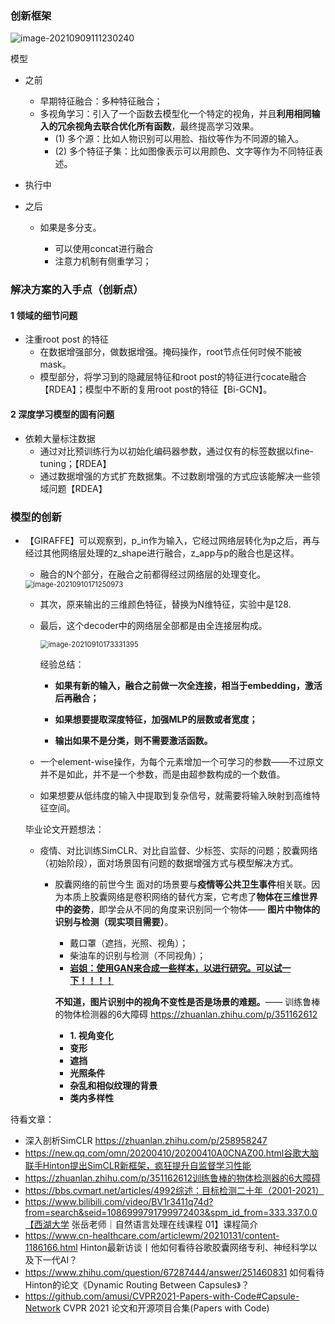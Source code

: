 ### **创新框架**

![image-20210909111230240](/home/cold/PaperReadFastly/PaperRead/论文阅读列表/论文写作感悟/论文写作感悟.assets/image-20210909111230240.png)

模型

- 之前

    - 早期特征融合：多种特征融合；
    - 多视角学习：引入了一个函数去模型化一个特定的视角，并且**利用相同输入的冗余视角去联合优化所有函数**，最终提高学习效果。
        - (1) 多个源：比如人物识别可以用脸、指纹等作为不同源的输入。
        - (2) 多个特征子集：比如图像表示可以用颜色、文字等作为不同特征表述。

- 执行中

- 之后

    - 如果是多分支。

        - 可以使用concat进行融合
        - 注意力机制有侧重学习；

        

### 解决方案的入手点（创新点）

#### 1 领域的细节问题

- 注重root post 的特征
    - 在数据增强部分，做数据增强。掩码操作，root节点任何时候不能被mask。
    - 模型部分，将学习到的隐藏层特征和root post的特征进行cocate融合【RDEA】；模型中不断的复用root post的特征【Bi-GCN】。



#### 2 深度学习模型的固有问题

- 依赖大量标注数据
    - 通过对比预训练行为以初始化编码器参数，通过仅有的标签数据以fine-tuning；【RDEA】
    - 通过数据增强的方式扩充数据集。不过数剧增强的方式应该能解决一些领域问题【RDEA】





### 模型的创新

- 【GIRAFFE】可以观察到，p_in作为输入，它经过网络层转化为p之后，再与经过其他网络层处理的z_shape进行融合，z_app与p的融合也是这样。

    - 融合的N个部分，在融合之前都得经过网络层的处理变化。

    <img src="/home/cold/PaperReadFastly/PaperRead/论文阅读列表/论文写作感悟/论文写作感悟.assets/image-20210910171250973.png" alt="image-20210910171250973" style="zoom:80%;" />

    - 其次，原来输出的三维颜色特征，替换为N维特征，实验中是128.

    - 最后，这个decoder中的网络层全部都是由全连接层构成。

        <img src="/home/cold/PaperReadFastly/PaperRead/论文阅读列表/论文写作感悟/论文写作感悟.assets/image-20210910173331395.png" alt="image-20210910173331395" style="zoom:80%;" />

        经验总结：

        - **如果有新的输入，融合之前做一次全连接，相当于embedding，激活后再融合；**

        - **如果想要提取深度特征，加强MLP的层数或者宽度；**

        - **输出如果不是分类，则不需要激活函数。**

    - 一个element-wise操作，为每个元素增加一个可学习的参数——不过原文并不是如此，并不是一个参数，而是由超参数构成的一个数值。

    - 如果想要从低纬度的输入中提取到复杂信号，就需要将输入映射到高维特征空间。

    

    

    毕业论文开题想法：

    - 疫情、对比训练SimCLR、对比自监督、少标签、实际的问题；胶囊网络（初始阶段），面对场景固有问题的数据增强方式与模型解决方式。

        - 胶囊网络的前世今生 面对的场景要与**疫情等公共卫生事件**相关联。因为本质上胶囊网络是卷积网络的替代方案，它考虑了**物体在三维世界中的姿势**，即学会从不同的角度来识别同一个物体—— **图片中物体的识别与检测（现实项目需要）**。

            - 戴口罩（遮挡，光照、视角）；
            - 柴油车的识别与检测（不同视角）；
            - <u>**岩姐：使用GAN来合成一些样本，以进行研究。可以试一下！！！！**</u>

            **不知道，图片识别中的视角不变性是否是场景的难题。**—— 训练鲁棒的物体检测器的6大障碍 https://zhuanlan.zhihu.com/p/351162612

            - **1. 视角变化**
            - **变形**
            - **遮挡**
            - **光照条件**
            - **杂乱和相似纹理的背景**
            - **类内多样性**

    



待看文章：

- 深入剖析SimCLR https://zhuanlan.zhihu.com/p/258958247
- https://new.qq.com/omn/20200410/20200410A0CNAZ00.html谷歌大脑联手Hinton提出SimCLR新框架，疯狂提升自监督学习性能
- https://zhuanlan.zhihu.com/p/351162612训练鲁棒的物体检测器的6大障碍
- https://bbs.cvmart.net/articles/4992综述：目标检测二十年（2001-2021）
- https://www.bilibili.com/video/BV1r3411q74d?from=search&seid=1086999791799972403&spm_id_from=333.337.0.0【西湖大学 张岳老师｜自然语言处理在线课程 01】课程简介
- https://www.cn-healthcare.com/articlewm/20210131/content-1186166.html Hinton最新访谈丨他如何看待谷歌胶囊网络专利、神经科学以及下一代AI？
- https://www.zhihu.com/question/67287444/answer/251460831 如何看待Hinton的论文《Dynamic Routing Between Capsules》？
- https://github.com/amusi/CVPR2021-Papers-with-Code#Capsule-Network CVPR 2021 论文和开源项目合集(Papers with Code)
